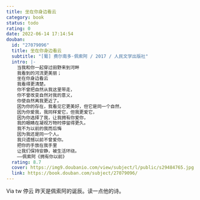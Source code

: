 ```yaml
---
title: 坐在你身边看云
category: book
status: todo
rating: 0
date: 2022-06-14 17:14:54
douban:
  id: "27079096"
  title: 坐在你身边看云
  subtitle: "[葡] 费尔南多·佩索阿 / 2017 / 人民文学出版社"
  intro: |-
    当我和你一起穿过田野来到河畔
    我看到的河流更美丽；
    坐在你身边看云
    我看得更清楚。
    你不曾把自然从我这里带走，
    你不曾改变自然对我的意义，
    你使自然离我更近了。
    因为你的存在，我看见它更美好，但它是同一个自然，
    因为你爱我，我同样爱它，但我更爱它，
    因为你选择了我，让我拥有你爱你，
    我的眼睛在凝视万物时停留得更久。
    我不为以前的我而后悔
    因为我还是同一个人。
    我只遗憾以前不曾爱你。
    把你的手放在我手里
    让我们保持安静，被生活环绕。
    ——佩索阿《拥有你以前》
  rating: 8.7
  cover: https://img9.doubanio.com/view/subject/l/public/s29484765.jpg
  link: https://book.douban.com/subject/27079096/
---
```


Via tw 停云 昨天是佩索阿的诞辰。读一点他的诗。